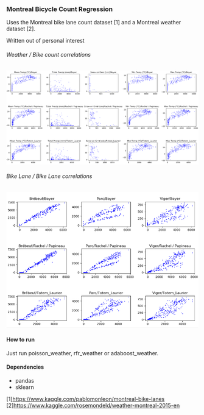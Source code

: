 ### Montreal Bicycle Count Regression

Uses the Montreal bike lane count dataset [1] and a Montreal weather dataset [2].

Written out of personal interest

###### Weather / Bike count correlations

![Alt text](cnt_weather_corr.png "Weather/Bike Count Corr")

###### Bike Lane / Bike Lane correlations

![Alt text](some_lanes_corr.png "Weather/Bike Count Corr")


#### How to run

Just run poisson_weather, rfr_weather or adaboost_weather.

#### Dependencies
* pandas
* sklearn

[1]https://www.kaggle.com/pablomonleon/montreal-bike-lanes
[2]https://www.kaggle.com/rosemondeld/weather-montreal-2015-en